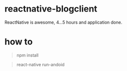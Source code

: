 # reactnative-blogclient
ReactNative is awesome, 4...5 hours and application done.

# how to
 > npm install
 
 > react-native run-andoid
